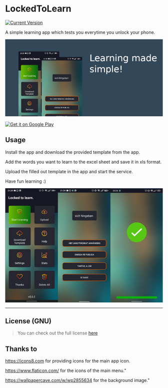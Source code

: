 # LockedToLearn

[![Current Version](https://img.shields.io/badge/version-1.0.1-green.svg)](https://github.com/ChargeIn/LockedToLearn)

A simple learning app which tests you everytime you unlock your phone.

![Terminal Preview](https://github.com/ChargeIn/LockedToLearn/blob/master/pictures/main_grafic.png)

<a href='https://play.google.com/store/apps/details?id=com.flop.lockedtolearn'><img alt='Get it on Google Play' src='https://play.google.com/intl/en_us/badges/static/images/badges/en_badge_web_generic.png' width=200/></a>

## Usage

Install the app and download the provided template from the app.

Add the words you want to learn to the excel sheet and save it in xls format.

Upload the filled out template in the app and start the service.

Have fun learning :)

![Terminal Preview](https://github.com/ChargeIn/LockedToLearn/blob/master/pictures/preview.png)

---

## License (GNU)

> You can check out the full
> license [here](https://github.com/ChargeIn/LockedToLearn/blob/master/LICENSE)

## Thanks to

https://icons8.com for providing icons for the main app icon.

https://www.flaticon.com/ for the icons of the main menu."

https://wallpapercave.com/w/wp2855634 for the background image."
